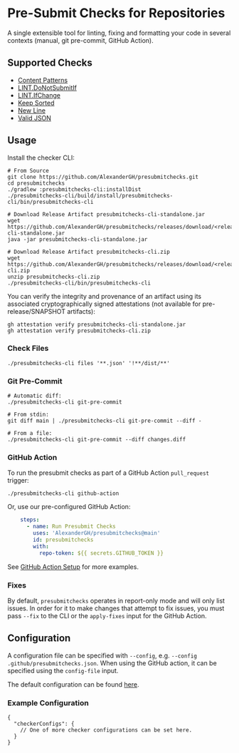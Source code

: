 # Pre-Submit Checks for Repositories

A single extensible tool for linting, fixing and formatting your code in several
contexts (manual, git pre-commit, GitHub Action).

## Supported Checks

- [Content Patterns](presubmitchecks-core/src/main/kotlin/org/undermined/presubmitchecks/checks/ContentPatternChecker.md)
- [LINT.DoNotSubmitIf](presubmitchecks-core/src/main/kotlin/org/undermined/presubmitchecks/checks/DoNotSubmitIfChecker.md)
- [LINT.IfChange](presubmitchecks-core/src/main/kotlin/org/undermined/presubmitchecks/checks/IfChangeThenChangeChecker.md)
- [Keep Sorted](presubmitchecks-core/src/main/kotlin/org/undermined/presubmitchecks/checks/KeepSortedChecker.md)
- [New Line](presubmitchecks-core/src/main/kotlin/org/undermined/presubmitchecks/checks/NewLineChecker.md)
- [Valid JSON](presubmitchecks-core/src/main/kotlin/org/undermined/presubmitchecks/checks/ValidJsonChecker.md)

## Usage

Install the checker CLI:

```shell
# From Source
git clone https://github.com/AlexanderGH/presubmitchecks.git
cd presubmitchecks
./gradlew :presubmitchecks-cli:installDist
./presubmitchecks-cli/build/install/presubmitchecks-cli/bin/presubmitchecks-cli

# Download Release Artifact presubmitchecks-cli-standalone.jar
wget https://github.com/AlexanderGH/presubmitchecks/releases/download/<release>/presubmitchecks-cli-standalone.jar
java -jar presubmitchecks-cli-standalone.jar

# Download Release Artifact presubmitchecks-cli.zip
wget https://github.com/AlexanderGH/presubmitchecks/releases/download/<release>/presubmitchecks-cli.zip
unzip presubmitchecks-cli.zip
./presubmitchecks-cli/bin/presubmitchecks-cli
```

You can verify the integrity and provenance of an artifact using its associated cryptographically
signed attestations (not available for pre-release/SNAPSHOT artifacts):

```shell
gh attestation verify presubmitchecks-cli-standalone.jar
gh attestation verify presubmitchecks-cli.zip
```

### Check Files

```shell
./presubmitchecks-cli files '**.json' '!**/dist/**'
```

### Git Pre-Commit

```shell
# Automatic diff:
./presubmitchecks-cli git-pre-commit

# From stdin:
git diff main | ./presubmitchecks-cli git-pre-commit --diff -

# From a file:
./presubmitchecks-cli git-pre-commit --diff changes.diff
```

### GitHub Action

To run the presubmit checks as part of a GitHub Action `pull_request` trigger:

```shell
./presubmitchecks-cli github-action
```

Or, use our pre-configured GitHub Action:

```yaml
    steps:
      - name: Run Presubmit Checks
        uses: 'AlexanderGH/presubmitchecks@main'
        id: presubmitchecks
        with:
          repo-token: ${{ secrets.GITHUB_TOKEN }}
```

See [GitHub Action Setup](presubmitchecks-cli/src/main/kotlin/org/undermined/presubmitchecks/GitHubAction.md) for
more examples.

### Fixes

By default, `presubmitchecks` operates in report-only mode and will only list issues. In order for
it to make changes that attempt to fix issues, you must pass `--fix` to the CLI or the `apply-fixes`
input for the GitHub Action.

## Configuration

A configuration file can be specified with `--config`, e.g. `--config .github/presubmitchecks.json`.
When using the GitHub action, it can be specified using the `config-file` input.

The default configuration can be found
[here](presubmitchecks-core/src/main/resources/presubmitchecks.defaults.json).

### Example Configuration

```json5
{
  "checkerConfigs": {
    // One of more checker configurations can be set here.
  }
}
```
